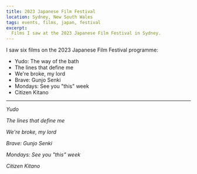 ```yaml
---
title: 2023 Japanese Film Festival
location: Sydney, New South Wales
tags: events, films, japan, festival
excerpt:
  Films I saw at the 2023 Japanese Film Festival in Sydney.
---
```


I saw six films on the 2023 Japanese Film Festival programme:

- Yudo: The way of the bath
- The lines that define me
- We're broke, my lord
- Brave: Gunjo Senki
- Mondays: See you "this" week
- Citizen Kitano

---

*Yudo*

*The lines that define me*

*We're broke, my lord*

*Brave: Gunjo Senki*

*Mondays: See you "this" week*

*Citizen Kitano*

